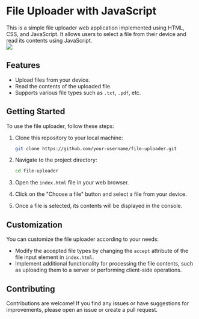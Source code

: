 # File Uploader with JavaScript

This is a simple file uploader web application implemented using HTML, CSS, and JavaScript. It allows users to select a file from their device and read its contents using JavaScript.
<br>
<img src="fileuploader.png">

## Features

- Upload files from your device.
- Read the contents of the uploaded file.
- Supports various file types such as `.txt`, `.pdf`, etc.

## Getting Started

To use the file uploader, follow these steps:

1. Clone this repository to your local machine:

    ```bash
    git clone https://github.com/your-username/file-uploader.git
    ```

2. Navigate to the project directory:

    ```bash
    cd file-uploader
    ```

3. Open the `index.html` file in your web browser.

4. Click on the "Choose a file" button and select a file from your device.

5. Once a file is selected, its contents will be displayed in the console.

## Customization

You can customize the file uploader according to your needs:

- Modify the accepted file types by changing the `accept` attribute of the file input element in `index.html`.
- Implement additional functionality for processing the file contents, such as uploading them to a server or performing client-side operations.

## Contributing

Contributions are welcome! If you find any issues or have suggestions for improvements, please open an issue or create a pull request.

